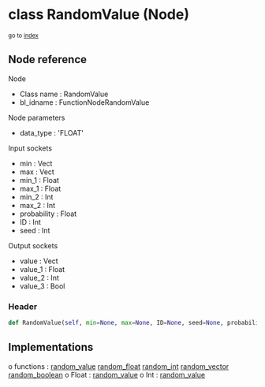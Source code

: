 # class RandomValue (Node)

<sub>go to [index](/docs/index.md)</sub>

## Node reference

Node
 - Class name : RandomValue
 - bl_idname : FunctionNodeRandomValue

Node parameters
 - data_type : 'FLOAT'

Input sockets
 - min : Vect
 - max : Vect
 - min_1 : Float
 - max_1 : Float
 - min_2 : Int
 - max_2 : Int
 - probability : Float
 - ID : Int
 - seed : Int

Output sockets
 - value : Vect
 - value_1 : Float
 - value_2 : Int
 - value_3 : Bool

### Header

``` python
def RandomValue(self, min=None, max=None, ID=None, seed=None, probability=None, data_type='FLOAT', node_label=None, node_color=None):
```

## Implementations

o functions : [random_value](/docs/GeoNodes_classes/GLOBAL.md#random_value) [random_float](/docs/GeoNodes_classes/GLOBAL.md#random_float) [random_int](/docs/GeoNodes_classes/GLOBAL.md#random_int) [random_vector](/docs/GeoNodes_classes/GLOBAL.md#random_vector) [random_boolean](/docs/GeoNodes_classes/GLOBAL.md#random_boolean)
o Float : [random_value](/docs/GeoNodes_classes/Float.md#random_value)
o Int : [random_value](/docs/GeoNodes_classes/Int.md#random_value)


